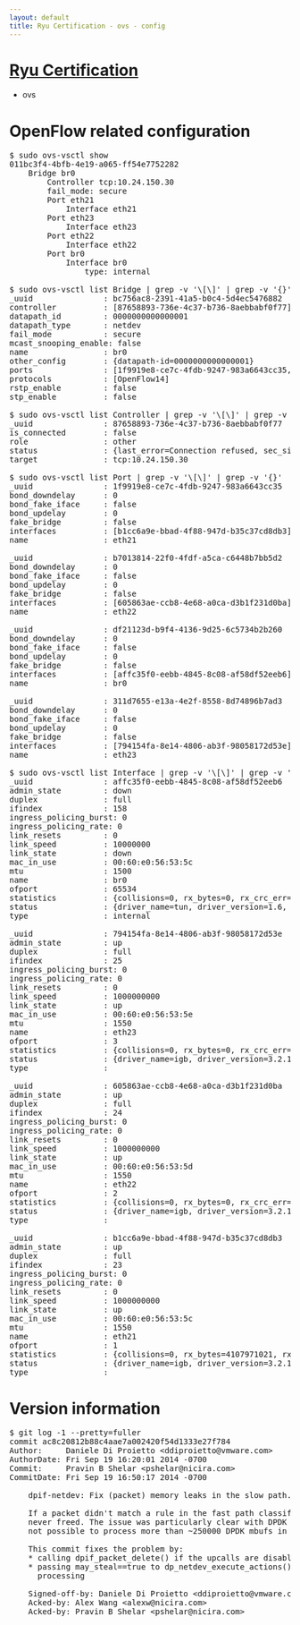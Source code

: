 ```yaml
---
layout: default
title: Ryu Certification - ovs - config
---
```

# [Ryu Certification](http://osrg.github.io/ryu/certification.html)
* ovs 

# OpenFlow related configuration
<pre>
$ sudo ovs-vsctl show
011bc3f4-4bfb-4e19-a065-ff54e7752282
    Bridge br0
        Controller tcp:10.24.150.30
        fail_mode: secure
        Port eth21
            Interface eth21
        Port eth23
            Interface eth23
        Port eth22
            Interface eth22
        Port br0
            Interface br0
                type: internal

$ sudo ovs-vsctl list Bridge | grep -v '\[\]' | grep -v '{}'
_uuid               : bc756ac8-2391-41a5-b0c4-5d4ec5476882
controller          : [87658893-736e-4c37-b736-8aebbabf0f77]
datapath_id         : 0000000000000001
datapath_type       : netdev
fail_mode           : secure
mcast_snooping_enable: false
name                : br0
other_config        : {datapath-id=0000000000000001}
ports               : [1f9919e8-ce7c-4fdb-9247-983a6643cc35, 311d7655-e13a-4e2f-8558-8d74896b7ad3, b7013814-22f0-4fdf-a5ca-c6448b7bb5d2, df21123d-b9f4-4136-9d25-6c5734b2b260]
protocols           : [OpenFlow14]
rstp_enable         : false
stp_enable          : false

$ sudo ovs-vsctl list Controller | grep -v '\[\]' | grep -v '{}'
_uuid               : 87658893-736e-4c37-b736-8aebbabf0f77
is_connected        : false
role                : other
status              : {last_error=Connection refused, sec_since_connect=672, sec_since_disconnect=4, state=BACKOFF}
target              : tcp:10.24.150.30

$ sudo ovs-vsctl list Port | grep -v '\[\]' | grep -v '{}'
_uuid               : 1f9919e8-ce7c-4fdb-9247-983a6643cc35
bond_downdelay      : 0
bond_fake_iface     : false
bond_updelay        : 0
fake_bridge         : false
interfaces          : [b1cc6a9e-bbad-4f88-947d-b35c37cd8db3]
name                : eth21

_uuid               : b7013814-22f0-4fdf-a5ca-c6448b7bb5d2
bond_downdelay      : 0
bond_fake_iface     : false
bond_updelay        : 0
fake_bridge         : false
interfaces          : [605863ae-ccb8-4e68-a0ca-d3b1f231d0ba]
name                : eth22

_uuid               : df21123d-b9f4-4136-9d25-6c5734b2b260
bond_downdelay      : 0
bond_fake_iface     : false
bond_updelay        : 0
fake_bridge         : false
interfaces          : [affc35f0-eebb-4845-8c08-af58df52eeb6]
name                : br0

_uuid               : 311d7655-e13a-4e2f-8558-8d74896b7ad3
bond_downdelay      : 0
bond_fake_iface     : false
bond_updelay        : 0
fake_bridge         : false
interfaces          : [794154fa-8e14-4806-ab3f-98058172d53e]
name                : eth23

$ sudo ovs-vsctl list Interface | grep -v '\[\]' | grep -v '{}'
_uuid               : affc35f0-eebb-4845-8c08-af58df52eeb6
admin_state         : down
duplex              : full
ifindex             : 158
ingress_policing_burst: 0
ingress_policing_rate: 0
link_resets         : 0
link_speed          : 10000000
link_state          : down
mac_in_use          : 00:60:e0:56:53:5c
mtu                 : 1500
name                : br0
ofport              : 65534
statistics          : {collisions=0, rx_bytes=0, rx_crc_err=0, rx_dropped=0, rx_errors=0, rx_frame_err=0, rx_over_err=0, rx_packets=0, tx_bytes=0, tx_dropped=0, tx_errors=0, tx_packets=0}
status              : {driver_name=tun, driver_version=1.6, firmware_version=N/A}
type                : internal

_uuid               : 794154fa-8e14-4806-ab3f-98058172d53e
admin_state         : up
duplex              : full
ifindex             : 25
ingress_policing_burst: 0
ingress_policing_rate: 0
link_resets         : 0
link_speed          : 1000000000
link_state          : up
mac_in_use          : 00:60:e0:56:53:5e
mtu                 : 1550
name                : eth23
ofport              : 3
statistics          : {collisions=0, rx_bytes=0, rx_crc_err=0, rx_dropped=0, rx_errors=0, rx_frame_err=0, rx_over_err=0, rx_packets=0, tx_bytes=2200421204, tx_dropped=0, tx_errors=0, tx_packets=4330259}
status              : {driver_name=igb, driver_version=3.2.10-k, firmware_version=2.10-9}
type                : 

_uuid               : 605863ae-ccb8-4e68-a0ca-d3b1f231d0ba
admin_state         : up
duplex              : full
ifindex             : 24
ingress_policing_burst: 0
ingress_policing_rate: 0
link_resets         : 0
link_speed          : 1000000000
link_state          : up
mac_in_use          : 00:60:e0:56:53:5d
mtu                 : 1550
name                : eth22
ofport              : 2
statistics          : {collisions=0, rx_bytes=0, rx_crc_err=0, rx_dropped=0, rx_errors=0, rx_frame_err=0, rx_over_err=0, rx_packets=0, tx_bytes=2076728310, tx_dropped=0, tx_errors=0, tx_packets=47219417}
status              : {driver_name=igb, driver_version=3.2.10-k, firmware_version=2.10-9}
type                : 

_uuid               : b1cc6a9e-bbad-4f88-947d-b35c37cd8db3
admin_state         : up
duplex              : full
ifindex             : 23
ingress_policing_burst: 0
ingress_policing_rate: 0
link_resets         : 0
link_speed          : 1000000000
link_state          : up
mac_in_use          : 00:60:e0:56:53:5c
mtu                 : 1550
name                : eth21
ofport              : 1
statistics          : {collisions=0, rx_bytes=4107971021, rx_crc_err=0, rx_dropped=0, rx_errors=0, rx_frame_err=0, rx_over_err=0, rx_packets=74370103, tx_bytes=0, tx_dropped=0, tx_errors=0, tx_packets=0}
status              : {driver_name=igb, driver_version=3.2.10-k, firmware_version=2.10-9}
type                : 
</pre>

# Version information
<pre>
$ git log -1 --pretty=fuller
commit ac8c20812b88c4aae7a002420f54d1333e27f784
Author:     Daniele Di Proietto &lt;ddiproietto@vmware.com&gt;
AuthorDate: Fri Sep 19 16:20:01 2014 -0700
Commit:     Pravin B Shelar &lt;pshelar@nicira.com&gt;
CommitDate: Fri Sep 19 16:50:17 2014 -0700

    dpif-netdev: Fix &#40;packet&#41; memory leaks in the slow path.
    
    If a packet didn't match a rule in the fast path classifier its memory was
    never freed. The issue was particularly clear with DPDK devices because it was
    not possible to process more than ~250000 DPDK mbufs in the slow path.
    
    This commit fixes the problem by:
    * calling dpif_packet_delete&#40;&#41; if the upcalls are disabled
    * passing may_steal==true to dp_netdev_execute_actions&#40;&#41; during normal upcall
      processing
    
    Signed-off-by: Daniele Di Proietto &lt;ddiproietto@vmware.com&gt;
    Acked-by: Alex Wang &lt;alexw@nicira.com&gt;
    Acked-by: Pravin B Shelar &lt;pshelar@nicira.com&gt;
</pre>
